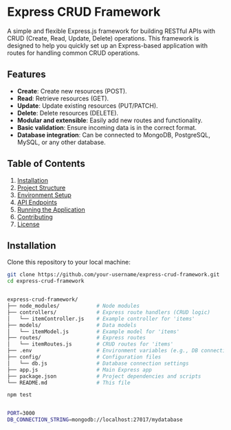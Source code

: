 # Express CRUD Framework

A simple and flexible Express.js framework for building RESTful APIs with CRUD (Create, Read, Update, Delete) operations. This framework is designed to help you quickly set up an Express-based application with routes for handling common CRUD operations.

## Features

- **Create**: Create new resources (POST).
- **Read**: Retrieve resources (GET).
- **Update**: Update existing resources (PUT/PATCH).
- **Delete**: Delete resources (DELETE).
- **Modular and extensible**: Easily add new routes and functionality.
- **Basic validation**: Ensure incoming data is in the correct format.
- **Database integration**: Can be connected to MongoDB, PostgreSQL, MySQL, or any other database.

## Table of Contents

1. [Installation](#installation)
2. [Project Structure](#project-structure)
3. [Environment Setup](#environment-setup)
4. [API Endpoints](#api-endpoints)
5. [Running the Application](#running-the-application)
6. [Contributing](#contributing)
7. [License](#license)

## Installation

Clone this repository to your local machine:

```bash
git clone https://github.com/your-username/express-crud-framework.git
cd express-crud-framework


express-crud-framework/
├── node_modules/            # Node modules
├── controllers/             # Express route handlers (CRUD logic)
│   └── itemController.js    # Example controller for 'items'
├── models/                  # Data models
│   └── itemModel.js         # Example model for 'items'
├── routes/                  # Express routes
│   └── itemRoutes.js        # CRUD routes for 'items'
├── .env                     # Environment variables (e.g., DB connection string)
├── config/                  # Configuration files
│   └── db.js                # Database connection settings
├── app.js                   # Main Express app
├── package.json             # Project dependencies and scripts
└── README.md                # This file

npm test


PORT=3000
DB_CONNECTION_STRING=mongodb://localhost:27017/mydatabase
